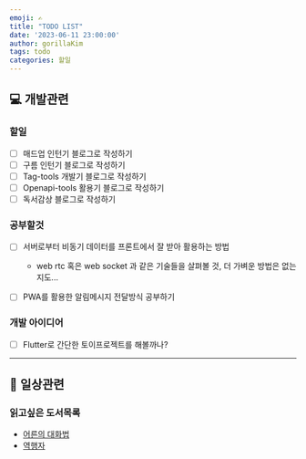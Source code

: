 ```yaml
---
emoji: ✍️
title: "TODO LIST"
date: '2023-06-11 23:00:00'
author: gorillaKim
tags: todo
categories: 할일
---
```


## 💻 개발관련

### 할일
-[ ] 매드업 인턴기 블로그로 작성하기
-[ ] 구름 인턴기 블로그로 작성하기
-[ ] Tag-tools 개발기 블로그로 작성하기
-[ ] Openapi-tools 활용기 블로그로 작성하기
-[ ] 독서감상 블로그로 작성하기

### 공부할것
-[ ] 서버로부터 비동기 데이터를 프론트에서 잘 받아 활용하는 방법
  - web rtc 혹은 web socket 과 같은 기술들을 살펴볼 것, 더 가벼운 방법은 없는지도...
-[ ] PWA를 활용한 알림메시지 전달방식 공부하기


### 개발 아이디어
-[ ] Flutter로 간단한 토이프로젝트를 해볼까나?

---

## 🏃 ‍일상관련

### 읽고싶은 도서목록
* [어른의 대화법](https://www.yes24.com/Product/Goods/105789071)
* [역행자](https://www.yes24.com/Product/Goods/119120517)


```toc

```
